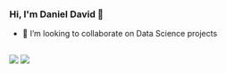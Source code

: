### Hi, I'm Daniel David 👋
<div>
 </div>
 
- 🔬 I’m looking to collaborate on Data Science projects

  ##
<div> 
  <a href = "mailto:c.daniel.david@gmail.com"><img src="https://img.shields.io/badge/-Gmail-%23333?style=for-the-badge&logo=gmail&logoColor=white" target="_blank"></a>
  <a href="[https://www.linkedin.com/in/dan-david/](https://www.linkedin.com/in/danielcdavid/)" target="_blank"><img src="https://img.shields.io/badge/-LinkedIn-%230077B5?style=for-the-badge&logo=linkedin&logoColor=white" target="_blank"></a> 
</div>


<!---
dan-david/dan-david is a ✨ special ✨ repository because its `README.md` (this file) appears on your GitHub profile.
You can click the Preview link to take a look at your changes.
--->
